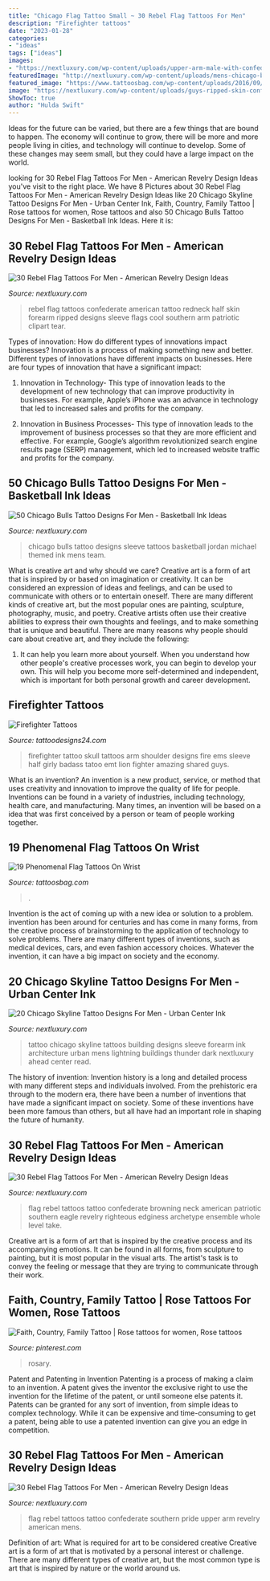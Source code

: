 ```yaml
---
title: "Chicago Flag Tattoo Small ~ 30 Rebel Flag Tattoos For Men"
description: "Firefighter tattoos"
date: "2023-01-28"
categories:
- "ideas"
tags: ["ideas"]
images:
- "https://nextluxury.com/wp-content/uploads/upper-arm-male-with-confederate-flag-tattoo.jpg"
featuredImage: "http://nextluxury.com/wp-content/uploads/mens-chicago-bulls-themed-full-sleeve-tattoos.jpg"
featured_image: "https://www.tattoosbag.com/wp-content/uploads/2016/09/American-Flag-Wrist-Tattoo-Design.jpg"
image: "https://nextluxury.com/wp-content/uploads/guys-ripped-skin-confederate-rebel-flag-tattoos-on-forearm.jpg"
ShowToc: true
author: "Hulda Swift"
---
```



Ideas for the future can be varied, but there are a few things that are bound to happen. The economy will continue to grow, there will be more and more people living in cities, and technology will continue to develop. Some of these changes may seem small, but they could have a large impact on the world.

	

		
looking for 30 Rebel Flag Tattoos For Men - American Revelry Design Ideas you've visit to the right place. We have 8 Pictures about 30 Rebel Flag Tattoos For Men - American Revelry Design Ideas like 20 Chicago Skyline Tattoo Designs For Men - Urban Center Ink, Faith, Country, Family Tattoo | Rose tattoos for women, Rose tattoos and also 50 Chicago Bulls Tattoo Designs For Men - Basketball Ink Ideas. Here it is:
		
    
## 30 Rebel Flag Tattoos For Men - American Revelry Design Ideas

<img loading=lazy src="https://nextluxury.com/wp-content/uploads/guys-ripped-skin-confederate-rebel-flag-tattoos-on-forearm.jpg" onerror="this.onerror=null;this.src='https://tse3.mm.bing.net/th?id=OIP.uvxurDsjmlor-3vnGbbrUgHaFj&amp;pid=15.1';" alt="30 Rebel Flag Tattoos For Men - American Revelry Design Ideas">

_Source: nextluxury.com_

>rebel flag tattoos confederate american tattoo redneck half skin forearm ripped designs sleeve flags cool southern arm patriotic clipart tear. 

	

Types of innovation: How do different types of innovations impact businesses?
Innovation is a process of making something new and better. Different types of innovations have different impacts on businesses. Here are four types of innovation that have a significant impact:
1. Innovation in Technology- This type of innovation leads to the development of new technology that can improve productivity in businesses. For example, Apple’s iPhone was an advance in technology that led to increased sales and profits for the company.

2. Innovation in Business Processes- This type of innovation leads to the improvement of business processes so that they are more efficient and effective. For example, Google’s algorithm revolutionized search engine results page (SERP) management, which led to increased website traffic and profits for the company.


    
## 50 Chicago Bulls Tattoo Designs For Men - Basketball Ink Ideas

<img loading=lazy src="http://nextluxury.com/wp-content/uploads/mens-chicago-bulls-themed-full-sleeve-tattoos.jpg" onerror="this.onerror=null;this.src='https://tse1.mm.bing.net/th?id=OIP.afrNTYaZJAkpRQZnhIT6EgHaHY&amp;pid=15.1';" alt="50 Chicago Bulls Tattoo Designs For Men - Basketball Ink Ideas">

_Source: nextluxury.com_

>chicago bulls tattoo designs sleeve tattoos basketball jordan michael themed ink mens team. 

	

What is creative art and why should we care?
Creative art is a form of art that is inspired by or based on imagination or creativity. It can be considered an expression of ideas and feelings, and can be used to communicate with others or to entertain oneself. There are many different kinds of creative art, but the most popular ones are painting, sculpture, photography, music, and poetry. Creative artists often use their creative abilities to express their own thoughts and feelings, and to make something that is unique and beautiful. There are many reasons why people should care about creative art, and they include the following: 
1) It can help you learn more about yourself. When you understand how other people's creative processes work, you can begin to develop your own. This will help you become more self-determined and independent, which is important for both personal growth and career development.

    
## Firefighter Tattoos

<img loading=lazy src="http://www.tattoodesigns24.com/wp-content/uploads/2015/01/Firefighter-Skull-Tattoo-On-Arm-450x600.jpg" onerror="this.onerror=null;this.src='https://tse3.mm.bing.net/th?id=OIP.Cnt8CGXs3rcKB8IhSl1T4QHaJ4&amp;pid=15.1';" alt="Firefighter Tattoos">

_Source: tattoodesigns24.com_

>firefighter tattoo skull tattoos arm shoulder designs fire ems sleeve half girly badass tatoo emt lion fighter amazing shared guys. 

	

What is an invention?
An invention is a new product, service, or method that uses creativity and innovation to improve the quality of life for people. Inventions can be found in a variety of industries, including technology, health care, and manufacturing. Many times, an invention will be based on a idea that was first conceived by a person or team of people working together.

    
## 19 Phenomenal Flag Tattoos On Wrist

<img loading=lazy src="https://www.tattoosbag.com/wp-content/uploads/2016/09/American-Flag-Wrist-Tattoo-Design.jpg" onerror="this.onerror=null;this.src='https://tse1.mm.bing.net/th?id=OIP._b-kSor4SgNG-VLuqkit3gHaJ4&amp;pid=15.1';" alt="19 Phenomenal Flag Tattoos On Wrist">

_Source: tattoosbag.com_

>. 

	

Invention is the act of coming up with a new idea or solution to a problem. invention has been around for centuries and has come in many forms, from the creative process of brainstorming to the application of technology to solve problems. There are many different types of inventions, such as medical devices, cars, and even fashion accessory choices. Whatever the invention, it can have a big impact on society and the economy.

    
## 20 Chicago Skyline Tattoo Designs For Men - Urban Center Ink

<img loading=lazy src="http://nextluxury.com/wp-content/uploads/forearm-sleeve-chicago-skyline-with-thunder-lightning-tattoo-for-men.jpg" onerror="this.onerror=null;this.src='https://tse4.mm.bing.net/th?id=OIP.sqFEmjfXoGwrDghT8oJcyAHaHa&amp;pid=15.1';" alt="20 Chicago Skyline Tattoo Designs For Men - Urban Center Ink">

_Source: nextluxury.com_

>tattoo chicago skyline tattoos building designs sleeve forearm ink architecture urban mens lightning buildings thunder dark nextluxury ahead center read. 

	

The history of invention:
Invention history is a long and detailed process with many different steps and individuals involved. From the prehistoric era through to the modern era, there have been a number of inventions that have made a significant impact on society. Some of these inventions have been more famous than others, but all have had an important role in shaping the future of humanity.

    
## 30 Rebel Flag Tattoos For Men - American Revelry Design Ideas

<img loading=lazy src="http://nextluxury.com/wp-content/uploads/browning-confederate-flag-neck-tattoo-on-man.jpg" onerror="this.onerror=null;this.src='https://tse3.mm.bing.net/th?id=OIP.7hgZQ5xpVeNJrBLiDdmB6QHaHa&amp;pid=15.1';" alt="30 Rebel Flag Tattoos For Men - American Revelry Design Ideas">

_Source: nextluxury.com_

>flag rebel tattoos tattoo confederate browning neck american patriotic southern eagle revelry righteous edginess archetype ensemble whole level take. 

	

Creative art is a form of art that is inspired by the creative process and its accompanying emotions. It can be found in all forms, from sculpture to painting, but it is most popular in the visual arts. The artist's task is to convey the feeling or message that they are trying to communicate through their work.

    
## Faith, Country, Family Tattoo | Rose Tattoos For Women, Rose Tattoos

<img loading=lazy src="https://i.pinimg.com/736x/c3/2d/70/c32d70ad65bfcda88143b5aaa1e8e0d1.jpg" onerror="this.onerror=null;this.src='https://tse3.mm.bing.net/th?id=OIP.YdFO5xTLfMNvQSysjFsTMwHaNK&amp;pid=15.1';" alt="Faith, Country, Family Tattoo | Rose tattoos for women, Rose tattoos">

_Source: pinterest.com_

>rosary. 

	

Patent and Patenting in Invention
Patenting is a process of making a claim to an invention. A patent gives the inventor the exclusive right to use the invention for the lifetime of the patent, or until someone else patents it. Patents can be granted for any sort of invention, from simple ideas to complex technology. While it can be expensive and time-consuming to get a patent, being able to use a patented invention can give you an edge in competition.

    
## 30 Rebel Flag Tattoos For Men - American Revelry Design Ideas

<img loading=lazy src="https://nextluxury.com/wp-content/uploads/upper-arm-male-with-confederate-flag-tattoo.jpg" onerror="this.onerror=null;this.src='https://tse4.mm.bing.net/th?id=OIP.uF2LWbodK9kQtgXikuURrwHaHa&amp;pid=15.1';" alt="30 Rebel Flag Tattoos For Men - American Revelry Design Ideas">

_Source: nextluxury.com_

>flag rebel tattoos tattoo confederate southern pride upper arm revelry american mens. 

	

Definition of art: What is required for art to be considered creative
Creative art is a form of art that is motivated by a personal interest or challenge. There are many different types of creative art, but the most common type is art that is inspired by nature or the world around us.

